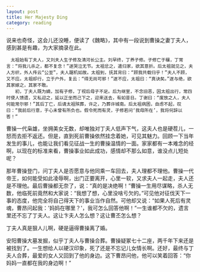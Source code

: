 ```yaml
---
layout: post
title: Her Majesty Ding
category: reading
---
```


说来也奇怪，这会儿还没睡，便读了《魏略》，其中有一段说到曹操之妻丁夫人，感到甚是有趣，为大家摘录在此。

	　太祖始有丁夫人，又刘夫人生子修及清河长公主。刘早终，丁养子修。子修亡于穰，丁常言：“将我儿杀之，都不复念！”遂哭泣无节。太祖忿之，遣归家，欲其意折。后太祖就见之，夫人方织，外人传云“公至”，夫人踞机如故。太祖到，抚其背曰：“顾我共载归乎！”夫人不顾，又不应。太祖却行，立于户外，复云：“得无尚可邪！”遂不应，太祖曰：“真诀矣。”遂与绝，欲其家嫁之，其家不敢。
	　　初，丁夫人既为嫡，加有子修，丁视后母子不足。后为继室，不念旧恶，因太祖出行，常四时使人馈遗，又私迎之，延以正坐而己下之，迎来送去，有如昔日。丁谢曰：“废放之人，夫人何能常尔邪！”其后丁亡，后请太祖殡葬，许之，乃葬许城南。后太祖病困，自虑不起，叹曰：“我前后行意，于心未曾有所负也。假令死而有灵，子修若问‘我母所在’，我将何辞以答！”

曹操一代枭雄，坐拥美女无数，却唯独对丁夫人低声下气，这夫人也是硬茬儿，一怒而去拒不返还。但是，直到死前曹操依然挂念着她，可见其魅力。回顾一下当年发生的事儿，也能让我们看见征战一生的曹操温情的一面。家家都有一本难念的经啊，以现在的标准来看，曹操事业如此成功，感情却不那么如意，谁没点儿短处呢？

那年曹操登门，问丁夫人是否愿意与他同乘一车回去，夫人理都不理他。曹操一代帝王，如何能受如此凌辱啊，出门正要离开，心里一软，又求夫人一起走，夫人还是不理他。最后曹操都无奈了，说：“真的是决绝啊！”曹操一生用尽谋略，杀人无数，他临死前竟然和大家说：“我想了想，心里没啥亏欠的。”可见他对征伐天下一事的态度，他完全将自己得天下的事业当作自然。可他却又说：“如果人死后有灵魂，曹昂问起我：'妈妈在哪里？'，我可怎么回答他啊！”一生谁都不欠的，遗言里还不忘了丁夫人。这让卞夫人怎么想？这让曹丕怎么想？

丁夫人真是狠人儿啊，硬是逼得曹操离了婚。

安阳曹操大墓发掘，似乎丁夫人与曹操合葬。曹操疑冢七十二座，两千年下来还是被找到了。一生想给人以硬汉印象，死了还是不忘记儿女情长啊。还好，最终与丁夫人合葬，最爱的女人又回到了他的身边。这下曹昂问他，他可以笑着回答：“你妈妈一直都在我的身边啊！”

